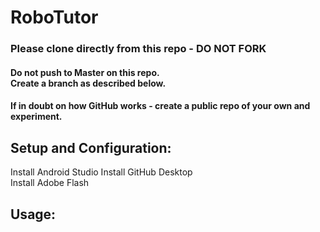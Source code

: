 
# **RoboTutor**

### Please clone directly from this repo - DO NOT FORK
#### Do not push to Master on this repo. <br>Create a branch as described below.
#### If in doubt on how GitHub works - create a public repo of your own and experiment.


## **Setup and Configuration:**

Install Android Studio
Install GitHub Desktop<br>
Install Adobe Flash


## **Usage:**

